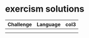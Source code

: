 # exercism solutions

| Challenge | Language | col3 |
| --------- | -------- | ---- |
|           |          |      |
|           |          |      |
